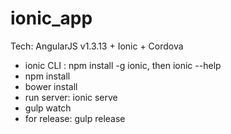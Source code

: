 # ionic_app
Tech: AngularJS v1.3.13 + Ionic + Cordova

- ionic CLI : npm install -g ionic, then ionic --help
- npm install
- bower install
- run server: ionic serve
- gulp watch
- for release: gulp release

